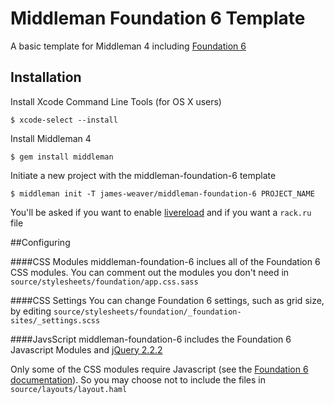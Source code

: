 # Middleman Foundation 6 Template

A basic template for Middleman 4 including [Foundation 6](http://foundation.zurb.com/)

## Installation

Install Xcode Command Line Tools (for OS X users)

`$ xcode-select --install`

Install Middleman 4

`$ gem install middleman`

Initiate a new project with the middleman-foundation-6 template

`$ middleman init -T james-weaver/middleman-foundation-6 PROJECT_NAME`

You'll be asked if you want to enable [livereload](https://github.com/middleman/middleman-livereload) and if you want a `rack.ru` file


##Configuring

####CSS Modules
middleman-foundation-6 inclues all of the Foundation 6 CSS modules. You can comment out the modules you don't need in `source/stylesheets/foundation/app.css.sass` 

####CSS Settings
You can change Foundation 6 settings, such as grid size, by editing `source/stylesheets/foundation/_foundation-sites/_settings.scss`

####JavsScript
middleman-foundation-6 includes the Foundation 6 Javascript Modules and [jQuery 2.2.2](https://jquery.com/download/)

Only some of the CSS modules require Javascript (see the [Foundation 6 documentation](http://foundation.zurb.com/sites/docs/javascript.html)). So you may choose not to include the files in `source/layouts/layout.haml`
